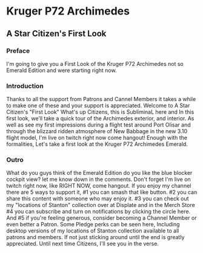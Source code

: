 # Kruger P72 Archimedes
## A Star Citizen's First Look

### Preface
I'm going to give you a First Look of the Kruger P72 Archimedes not so Emerald Edition and were starting right now.

### Introduction
Thanks to all the support from Patrons and Cannel Members it takes a while to make one of these and your support is appreciated. Welcome to A Star Citizen's "First Look" What's up Citizens, this is SubliminaL here and In this first look, we’ll take a quick tour of the Archimedes exterior, and interior. As well as see my first impressions during a flight test around Port Olisar and through the blizzard ridden
atmosphere of New Babbage in the new 3.10 flight model, I'm live on twitch right now come hangout! Enough with the formalities, Let's take a first look at the Kruger P72 Archimedes Emerald.

[Comment]: # (This footage is recorded in the 3.10 PTU that is now available to subscribers and concierge.)

### Outro
What do you guys think of the Emerald Edition do you like the blue blocker cockpit view? let me know down in the comments. Don't forget I'm live on twitch right now, like RIGHT NOW, come hangout. If you enjoy my channel there are 5 ways to support it, #1 you can smash that like button. #2 you can share this content with someone who may enjoy it. #3 you can check out my "locations of Stanton" collection over at Displate and in the Merch Store #4 you can subscribe and turn on notifications by clicking the circle here. And #5 if you're feeling generous, consider becoming a Channel Member or even better a Patron. Some Pledge perks can be seen here, Including desktop versions of my locations of Stanton collection available to all patrons and members. If not just sticking around until the end is greatly appreciated. Until next time Citizens, I'll see you in the verse.
